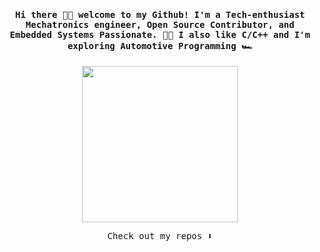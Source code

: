 <h4 align="center"><samp> Hi there 👋🏼 welcome to my Github! I'm a Tech-enthusiast Mechatronics engineer, Open Source Contributor, and Embedded Systems Passionate. 👨‍💻 I also like C/C++ and I'm exploring Automotive Programming 🏎️</samp></h4>

<p align="center">
  <img width="250" src="https://callhippo.com/blog/wp-content/uploads/2021/12/ezgif.com-gif-maker-4-1.gif">
</p>


<p align="center"><samp>
Check out my repos ⬇️  
  </samp>
</p>
